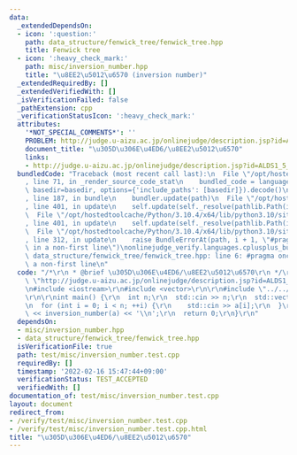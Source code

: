 ```yaml
---
data:
  _extendedDependsOn:
  - icon: ':question:'
    path: data_structure/fenwick_tree/fenwick_tree.hpp
    title: Fenwick tree
  - icon: ':heavy_check_mark:'
    path: misc/inversion_number.hpp
    title: "\u8EE2\u5012\u6570 (inversion number)"
  _extendedRequiredBy: []
  _extendedVerifiedWith: []
  _isVerificationFailed: false
  _pathExtension: cpp
  _verificationStatusIcon: ':heavy_check_mark:'
  attributes:
    '*NOT_SPECIAL_COMMENTS*': ''
    PROBLEM: http://judge.u-aizu.ac.jp/onlinejudge/description.jsp?id=ALDS1_5_D
    document_title: "\u305D\u306E\u4ED6/\u8EE2\u5012\u6570"
    links:
    - http://judge.u-aizu.ac.jp/onlinejudge/description.jsp?id=ALDS1_5_D
  bundledCode: "Traceback (most recent call last):\n  File \"/opt/hostedtoolcache/Python/3.10.4/x64/lib/python3.10/site-packages/onlinejudge_verify/documentation/build.py\"\
    , line 71, in _render_source_code_stat\n    bundled_code = language.bundle(stat.path,\
    \ basedir=basedir, options={'include_paths': [basedir]}).decode()\n  File \"/opt/hostedtoolcache/Python/3.10.4/x64/lib/python3.10/site-packages/onlinejudge_verify/languages/cplusplus.py\"\
    , line 187, in bundle\n    bundler.update(path)\n  File \"/opt/hostedtoolcache/Python/3.10.4/x64/lib/python3.10/site-packages/onlinejudge_verify/languages/cplusplus_bundle.py\"\
    , line 401, in update\n    self.update(self._resolve(pathlib.Path(included), included_from=path))\n\
    \  File \"/opt/hostedtoolcache/Python/3.10.4/x64/lib/python3.10/site-packages/onlinejudge_verify/languages/cplusplus_bundle.py\"\
    , line 401, in update\n    self.update(self._resolve(pathlib.Path(included), included_from=path))\n\
    \  File \"/opt/hostedtoolcache/Python/3.10.4/x64/lib/python3.10/site-packages/onlinejudge_verify/languages/cplusplus_bundle.py\"\
    , line 312, in update\n    raise BundleErrorAt(path, i + 1, \"#pragma once found\
    \ in a non-first line\")\nonlinejudge_verify.languages.cplusplus_bundle.BundleErrorAt:\
    \ data_structure/fenwick_tree/fenwick_tree.hpp: line 6: #pragma once found in\
    \ a non-first line\n"
  code: "/*\r\n * @brief \u305D\u306E\u4ED6/\u8EE2\u5012\u6570\r\n */\r\n#define PROBLEM\
    \ \"http://judge.u-aizu.ac.jp/onlinejudge/description.jsp?id=ALDS1_5_D\"\r\n\r\
    \n#include <iostream>\r\n#include <vector>\r\n\r\n#include \"../../misc/inversion_number.hpp\"\
    \r\n\r\nint main() {\r\n  int n;\r\n  std::cin >> n;\r\n  std::vector<int> a(n);\r\
    \n  for (int i = 0; i < n; ++i) {\r\n    std::cin >> a[i];\r\n  }\r\n  std::cout\
    \ << inversion_number(a) << '\\n';\r\n  return 0;\r\n}\r\n"
  dependsOn:
  - misc/inversion_number.hpp
  - data_structure/fenwick_tree/fenwick_tree.hpp
  isVerificationFile: true
  path: test/misc/inversion_number.test.cpp
  requiredBy: []
  timestamp: '2022-02-16 15:47:44+09:00'
  verificationStatus: TEST_ACCEPTED
  verifiedWith: []
documentation_of: test/misc/inversion_number.test.cpp
layout: document
redirect_from:
- /verify/test/misc/inversion_number.test.cpp
- /verify/test/misc/inversion_number.test.cpp.html
title: "\u305D\u306E\u4ED6/\u8EE2\u5012\u6570"
---
```

